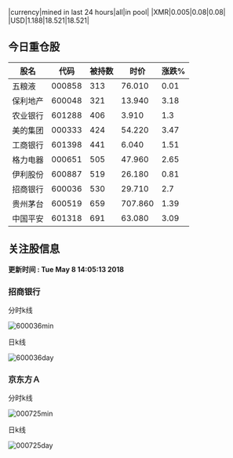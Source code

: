 |currency|mined in last 24 hours|all|in pool|
|XMR|0.005|0.08|0.08|
|USD|1.188|18.521|18.521|

## 今日重仓股 

|股名|代码|被持数|时价|涨跌%|
|---|---|---|---|---|
|五粮液|000858|313|76.010|0.01|
|保利地产|600048|321|13.940|3.18|
|农业银行|601288|406|3.910|1.3|
|美的集团|000333|424|54.220|3.47|
|工商银行|601398|441|6.040|1.51|
|格力电器|000651|505|47.960|2.65|
|伊利股份|600887|519|26.180|0.81|
|招商银行|600036|530|29.710|2.7|
|贵州茅台|600519|659|707.860|1.39|
|中国平安|601318|691|63.080|3.09|

## 关注股信息
**更新时间 : Tue May  8 14:05:13 2018**
### 招商银行 
分时k线

![600036min](http://image.sinajs.cn/newchart/min/n/sh600036.gif)

日k线

![600036day](http://image.sinajs.cn/newchart/daily/n/sh600036.gif)

### 京东方Ａ 
分时k线

![000725min](http://image.sinajs.cn/newchart/min/n/sz000725.gif)

日k线

![000725day](http://image.sinajs.cn/newchart/daily/n/sz000725.gif)
